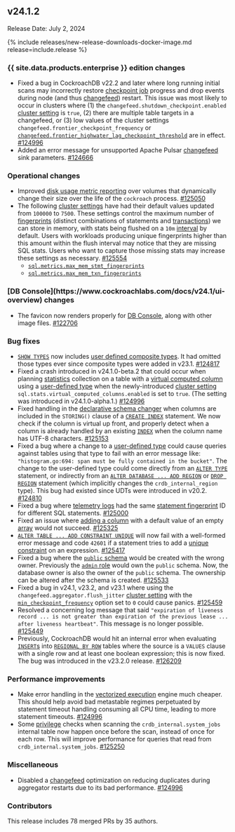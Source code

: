 ## v24.1.2

Release Date: July 2, 2024

{% include releases/new-release-downloads-docker-image.md release=include.release %}

<h3 id="v24-1-2-{{-site.data.products.enterprise-}}-edition-changes">{{ site.data.products.enterprise }} edition changes</h3>

- Fixed a bug in CockroachDB v22.2 and later where long running initial scans may incorrectly restore [checkpoint job](https://www.cockroachlabs.com/docs/v24.1/how-does-an-enterprise-changefeed-work) progress and drop events during node (and thus [changefeed](https://www.cockroachlabs.com/docs/v24.1/create-changefeed)) restart. This issue was most likely to occur in clusters where (1) the `changefeed.shutdown_checkpoint.enabled` [cluster setting](https://www.cockroachlabs.com/docs/v24.1/cluster-settings) is `true`, (2) there are multiple table targets in a changefeed, or (3) low values of the cluster settings `changefeed.frontier_checkpoint_frequency` or [`changefeed.frontier_highwater_lag_checkpoint_threshold`](https://www.cockroachlabs.com/docs/v24.1/cluster-settings#setting-changefeed-frontier-highwater-lag-checkpoint-threshold) are in effect. [#124996][#124996]
- Added an error message for unsupported Apache Pulsar [changefeed](https://www.cockroachlabs.com/docs/v24.1/create-changefeed) sink parameters. [#124666][#124666]

<h3 id="v24-1-2-operational-changes">Operational changes</h3>

- Improved [disk usage metric reporting](https://www.cockroachlabs.com/docs/v24.1/ui-cluster-overview-page#capacity-metrics) over volumes that dynamically change their size over the life of the `cockroach` process. [#125050][#125050]
- The following [cluster settings](https://www.cockroachlabs.com/docs/v24.1/cluster-settings) have had their default values updated from `100000` to `7500`. These settings control the maximum number of [fingerprints](https://www.cockroachlabs.com/docs/v24.1/ui-statements-page#sql-statement-fingerprints) (distinct combinations of statements and [transactions](https://www.cockroachlabs.com/docs/v24.1/transactions)) we can store in memory, with stats being flushed on a `10m` [interval](https://www.cockroachlabs.com/docs/v24.1/interval) by default. Users with workloads producing unique fingerprints higher than this amount within the flush interval may notice that they are missing SQL stats. Users who want to capture those missing stats may increase these settings as necessary. [#125554][#125554]
  - [`sql.metrics.max_mem_stmt_fingerprints`](https://www.cockroachlabs.com/docs/v24.1/cluster-settings#setting-sql-metrics-max-mem-stmt-fingerprints)
  - [`sql.metrics.max_mem_txn_fingerprints`](https://www.cockroachlabs.com/docs/v24.1/cluster-settings#setting-sql-metrics-max-mem-txn-fingerprints)

<h3 id="v24-1-2-db-console-changes">[DB Console](https://www.cockroachlabs.com/docs/v24.1/ui-overview) changes</h3>

- The favicon now renders properly for [DB Console](https://www.cockroachlabs.com/docs/v24.1/ui-overview), along with other image files. [#122706][#122706]

<h3 id="v24-1-2-bug-fixes">Bug fixes</h3>

- [`SHOW TYPES`](https://www.cockroachlabs.com/docs/v24.1/show-types) now includes [user defined composite types](https://www.cockroachlabs.com/docs/v24.1/create-type#create-a-composite-data-type). It had omitted those types ever since composite types were added in v23.1. [#124817][#124817]
- Fixed a crash introduced in v24.1.0-beta.2 that could occur when planning [statistics](https://www.cockroachlabs.com/docs/v24.1/cost-based-optimizer#table-statistics) collection on a table with a [virtual computed column](https://www.cockroachlabs.com/docs/v24.1/computed-columns) using a [user-defined type](https://www.cockroachlabs.com/docs/v24.1/create-type) when the newly-introduced [cluster setting](https://www.cockroachlabs.com/docs/v24.1/cluster-settings#setting-sql-stats-virtual-computed-columns-enabled) `sql.stats.virtual_computed_columns.enabled` is set to `true`. (The setting was introduced in v24.1.0-alpha.1.) [#124996][#124996]
- Fixed handling in the [declarative schema changer](https://www.cockroachlabs.com/docs/v24.1/online-schema-changes#declarative-schema-changer) when columns are included in the `STORING()` clause of a [`CREATE INDEX`](https://www.cockroachlabs.com/docs/v24.1/create-index) statement. We now check if the column is virtual up front, and properly detect when a column is already handled by an existing [`INDEX`](https://www.cockroachlabs.com/docs/v24.1/indexes) when the column name has UTF-8 characters. [#125153][#125153]
- Fixed a bug where a change to a [user-defined type](https://www.cockroachlabs.com/docs/v24.1/create-type) could cause queries against tables using that type to fail with an error message like: `"histogram.go:694: span must be fully contained in the bucket"`. The change to the user-defined type could come directly from an [`ALTER TYPE`](https://www.cockroachlabs.com/docs/v24.1/alter-type) statement, or indirectly from an [`ALTER DATABASE ... ADD REGION`](https://www.cockroachlabs.com/docs/v24.1/alter-database#add-region) or [`DROP REGION`](https://www.cockroachlabs.com/docs/v24.1/alter-database#drop-region) statement (which implicitly changes the `crdb_internal_region` type). This bug had existed since UDTs were introduced in v20.2. [#124810][#124810]
- Fixed a bug where [telemetry logs](https://www.cockroachlabs.com/docs/v24.1/logging#telemetry) had the same [statement fingerprint](https://www.cockroachlabs.com/docs/v24.1/ui-statements-page#sql-statement-fingerprints) ID for different SQL statements. [#125000][#125000]
- Fixed an issue where [adding a column](https://www.cockroachlabs.com/docs/v24.1/alter-table#add-column) with a default value of an empty [array](https://www.cockroachlabs.com/docs/v24.1/array) would not succeed. [#125325][#125325]
- [`ALTER TABLE ... ADD CONSTRAINT UNIQUE`](https://www.cockroachlabs.com/docs/v24.1/alter-table) will now fail with a well-formed error message and code `42601` if a statement tries to add a [unique constraint](https://www.cockroachlabs.com/docs/v24.1/unique) on an expression. [#125417][#125417]
- Fixed a bug where the [`public` schema](https://www.cockroachlabs.com/docs/v24.1/schema-design-overview#schemas) would be created with the wrong owner. Previously the [`admin` role](https://www.cockroachlabs.com/docs/v24.1/security-reference/authorization#roles) would own the `public` schema. Now, the database owner is also the owner of the `public` schema. The ownership can be altered after the schema is created. [#125533][#125533]
- Fixed a bug in v24.1, v23.2, and v23.1 where using the `changefeed.aggregator.flush_jitter` [cluster setting](https://www.cockroachlabs.com/docs/v24.1/cluster-settings#setting-changefeed-aggregator-flush-jitter) with the [`min_checkpoint_frequency`](https://www.cockroachlabs.com/docs/v24.1/create-changefeed#min-checkpoint-frequency) option set to `0` could cause panics. [#125459][#125459]
- Resolved a concerning log message that said `"expiration of liveness record ... is not greater than expiration of the previous lease ... after liveness heartbeat"`. This message is no longer possible. [#125449][#125449]
- Previously, CockroachDB would hit an internal error when evaluating [`INSERT`s](https://www.cockroachlabs.com/docs/v24.1/insert) into [`REGIONAL BY ROW`](https://www.cockroachlabs.com/docs/v24.1/set-locality#set-the-table-locality-to-regional-by-row) tables where the source is a `VALUES` clause with a single row and at least one boolean expression; this is now fixed. The bug was introduced in the v23.2.0 release. [#126209][#126209]

<h3 id="v24-1-2-performance-improvements">Performance improvements</h3>

- Make error handling in the [vectorized execution](https://www.cockroachlabs.com/docs/v24.1/vectorized-execution) engine much cheaper. This should help avoid bad metastable regimes perpetuated by statement timeout handling consuming all CPU time, leading to more statement timeouts. [#124996][#124996]
- Some [privilege](https://www.cockroachlabs.com/docs/v24.1/security-reference/authorization#managing-privileges) checks when scanning the `crdb_internal.system_jobs` internal table now happen once before the scan, instead of once for each row. This will improve performance for queries that read from `crdb_internal.system_jobs`. [#125250][#125250]

<h3 id="v24-1-2-miscellaneous">Miscellaneous</h3>

- Disabled a [changefeed](https://www.cockroachlabs.com/docs/v24.1/create-changefeed) optimization on reducing duplicates during aggregator restarts due to its bad performance. [#124996][#124996]

<div class="release-note-contributors" markdown="1">

<h3 id="v24-1-2-contributors">Contributors</h3>

This release includes 78 merged PRs by 35 authors.

</div>

[#122706]: https://github.com/cockroachdb/cockroach/pull/122706
[#124666]: https://github.com/cockroachdb/cockroach/pull/124666
[#124801]: https://github.com/cockroachdb/cockroach/pull/124801
[#124810]: https://github.com/cockroachdb/cockroach/pull/124810
[#124817]: https://github.com/cockroachdb/cockroach/pull/124817
[#124996]: https://github.com/cockroachdb/cockroach/pull/124996
[#125000]: https://github.com/cockroachdb/cockroach/pull/125000
[#125050]: https://github.com/cockroachdb/cockroach/pull/125050
[#125153]: https://github.com/cockroachdb/cockroach/pull/125153
[#125250]: https://github.com/cockroachdb/cockroach/pull/125250
[#125325]: https://github.com/cockroachdb/cockroach/pull/125325
[#125417]: https://github.com/cockroachdb/cockroach/pull/125417
[#125449]: https://github.com/cockroachdb/cockroach/pull/125449
[#125459]: https://github.com/cockroachdb/cockroach/pull/125459
[#125522]: https://github.com/cockroachdb/cockroach/pull/125522
[#125533]: https://github.com/cockroachdb/cockroach/pull/125533
[#125554]: https://github.com/cockroachdb/cockroach/pull/125554
[#126209]: https://github.com/cockroachdb/cockroach/pull/126209
